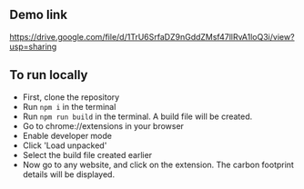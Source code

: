 ## Demo link
https://drive.google.com/file/d/1TrU6SrfaDZ9nGddZMsf47llRvA1loQ3i/view?usp=sharing

## To run locally
- First, clone the repository
- Run ```npm i``` in the terminal
- Run ```npm run build``` in the terminal. A build file will be created.
- Go to chrome://extensions in your browser
- Enable developer mode
- Click 'Load unpacked'
- Select the build file created earlier
- Now go to any website, and click on the extension. The carbon footprint details will be displayed.
